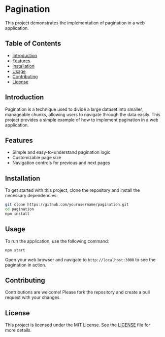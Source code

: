 # Pagination

This project demonstrates the implementation of pagination in a web application.

## Table of Contents
- [Introduction](#introduction)
- [Features](#features)
- [Installation](#installation)
- [Usage](#usage)
- [Contributing](#contributing)
- [License](#license)

## Introduction
Pagination is a technique used to divide a large dataset into smaller, manageable chunks, allowing users to navigate through the data easily. This project provides a simple example of how to implement pagination in a web application.

## Features
- Simple and easy-to-understand pagination logic
- Customizable page size
- Navigation controls for previous and next pages

## Installation
To get started with this project, clone the repository and install the necessary dependencies:

```bash
git clone https://github.com/yourusername/pagination.git
cd pagination
npm install
```

## Usage
To run the application, use the following command:

```bash
npm start
```

Open your web browser and navigate to `http://localhost:3000` to see the pagination in action.

## Contributing
Contributions are welcome! Please fork the repository and create a pull request with your changes.

## License
This project is licensed under the MIT License. See the [LICENSE](LICENSE) file for more details.